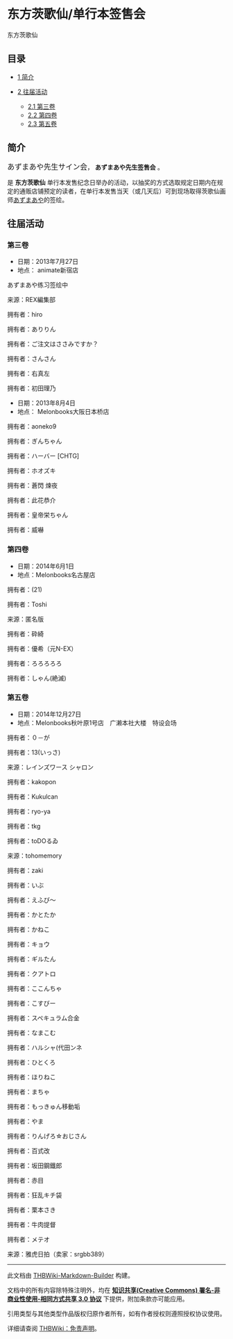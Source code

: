 # 东方茨歌仙/单行本签售会

<!-- source html: G:\repos\THBWiki-Markdown-Builder\THBWikiMarkdown\Temp\main\1\1c\ns0%3A%E4%B8%9C%E6%96%B9%E8%8C%A8%E6%AD%8C%E4%BB%99%2F%E5%8D%95%E8%A1%8C%E6%9C%AC%E7%AD%BE%E5%94%AE%E4%BC%9A.html -->

东方茨歌仙

## 目录

- [1 简介](#简介)
- [2 往届活动](#往届活动)

  - [2.1 第三卷](#第三卷)
  - [2.2 第四卷](#第四卷)
  - [2.3 第五卷](#第五卷)







## 简介
  
<big>あずまあや先生サイン会</big>， **あずまあや先生签售会** 。  

是 **东方茨歌仙** 单行本发售纪念日举办的活动，以抽奖的方式选取规定日期内在规定的通贩店铺预定的读者，在单行本发售当天（或几天后）可到现场取得茨歌仙画师[あずまあや](./あずまあや.md)的签绘。
  

## 往届活动
### 第三卷
- 日期：2013年7月27日
- 地点： animate新宿店




[](./文件-东方茨歌仙第三卷签绘1.jpg.md)

あずまあや练习签绘中


[](./文件-东方茨歌仙第三卷签绘2.jpg.md)
来源：REX編集部


[](./文件-东方茨歌仙第三卷签绘3.jpg.md)
拥有者：hiro


[](./文件-东方茨歌仙第三卷签绘4.jpg.md)
拥有者：ありりん


[](./文件-东方茨歌仙第三卷签绘5.jpg.md)
拥有者：ご注文はささみですか？







[](./文件-东方茨歌仙第三卷签绘6.jpg.md)

拥有者：さんさん


[](./文件-东方茨歌仙第三卷签绘7.jpg.md)
拥有者：右真左


[](./文件-东方茨歌仙第三卷签绘16.jpg.md)
拥有者：初田理乃




- 日期：2013年8月4日
- 地点： Melonbooks大阪日本桥店




[](./文件-东方茨歌仙第三卷签绘8.jpg.md)

拥有者：aoneko9


[](./文件-东方茨歌仙第三卷签绘9.jpg.md)
拥有者：ぎんちゃん


[](./文件-东方茨歌仙第三卷签绘10.jpg.md)
拥有者：ハーバー [CHTG]


[](./文件-东方茨歌仙第三卷签绘11.jpg.md)
拥有者：ホオズキ


[](./文件-东方茨歌仙第三卷签绘12.jpg.md)
拥有者：蒼閃 煉夜







[](./文件-东方茨歌仙第三卷签绘13.jpg.md)

拥有者：此花恭介


[](./文件-东方茨歌仙第三卷签绘14.jpg.md)
拥有者：皇帝栄ちゃん


[](./文件-东方茨歌仙第三卷签绘15.jpg.md)
拥有者：威嚇




### 第四卷
- 日期：2014年6月1日
- 地点：Melonbooks名古屋店




[](./文件-东方茨歌仙第四卷签绘1.jpg.md)

拥有者：(21)


[](./文件-东方茨歌仙第四卷签绘2.jpg.md)
拥有者：Toshi


[](./文件-东方茨歌仙第四卷签绘3.jpg.md)
来源：匿名版


[](./文件-东方茨歌仙第四卷签绘4.jpg.md)
拥有者：砕綺


[](./文件-东方茨歌仙第四卷签绘5.jpg.md)
拥有者：優希（元N-EX）







[](./文件-东方茨歌仙第四卷签绘6.jpg.md)

拥有者：ろろろろろ


[](./文件-东方茨歌仙第四卷签绘7.jpg.md)
拥有者：しゃん(絶滅)




### 第五卷
- 日期：2014年12月27日
- 地点：Melonbooks秋叶原1号店　广濑本社大楼　特设会场




[](./文件-东方茨歌仙第五卷签绘1.jpg.md)

拥有者：０－が


[](./文件-东方茨歌仙第五卷签绘2.png.md)
拥有者：13(いっさ)


[](./文件-东方茨歌仙第五卷签绘3.jpg.md)
来源：レインズワース シャロン


[](./文件-东方茨歌仙第五卷签绘4.jpg.md)
拥有者：kakopon


[](./文件-东方茨歌仙第五卷签绘5.jpg.md)
拥有者：Kukulcan







[](./文件-东方茨歌仙第五卷签绘6.jpg.md)

拥有者：ryo-ya


[](./文件-东方茨歌仙第五卷签绘7.jpg.md)
拥有者：tkg


[](./文件-东方茨歌仙第五卷签绘8.jpg.md)
拥有者：toDOるゐ


[](./文件-东方茨歌仙第五卷签绘9.jpg.md)
来源：tohomemory


[](./文件-东方茨歌仙第五卷签绘10.jpg.md)
拥有者：zaki







[](./文件-东方茨歌仙第五卷签绘11.jpg.md)

拥有者：いぶ


[](./文件-东方茨歌仙第五卷签绘12.jpg.md)
拥有者：えふび～


[](./文件-东方茨歌仙第五卷签绘13.jpg.md)
拥有者：かとたか


[](./文件-东方茨歌仙第五卷签绘14.jpg.md)
拥有者：かねこ


[](./文件-东方茨歌仙第五卷签绘15.jpg.md)
拥有者：キョウ







[](./文件-东方茨歌仙第五卷签绘16.jpg.md)

拥有者：ギルたん


[](./文件-东方茨歌仙第五卷签绘17.jpg.md)
拥有者：クアトロ


[](./文件-东方茨歌仙第五卷签绘18.jpg.md)
拥有者：ここんちゃ


[](./文件-东方茨歌仙第五卷签绘19.jpg.md)
拥有者：こすびー


[](./文件-东方茨歌仙第五卷签绘20.jpg.md)
拥有者：スペキュラム合金







[](./文件-东方茨歌仙第五卷签绘21.jpg.md)

拥有者：なまこむ


[](./文件-东方茨歌仙第五卷签绘22.jpg.md)
拥有者：ハルシャ(代田ンネ


[](./文件-东方茨歌仙第五卷签绘23.jpg.md)
拥有者：ひとくろ


[](./文件-东方茨歌仙第五卷签绘24.jpg.md)
拥有者：ほりねこ


[](./文件-东方茨歌仙第五卷签绘25.jpg.md)
拥有者：まちゃ







[](./文件-东方茨歌仙第五卷签绘26.jpg.md)

拥有者：もっきゅん移動垢


[](./文件-东方茨歌仙第五卷签绘27.jpg.md)
拥有者：やま


[](./文件-东方茨歌仙第五卷签绘28.jpg.md)
拥有者：りんげろ☆おじさん


[](./文件-东方茨歌仙第五卷签绘29.jpg.md)
拥有者：百式改


[](./文件-东方茨歌仙第五卷签绘30.jpg.md)
拥有者：坂田鋼鐵郎







[](./文件-东方茨歌仙第五卷签绘31.jpg.md)

拥有者：赤目


[](./文件-东方茨歌仙第五卷签绘32.jpg.md)
拥有者：狂乱キチ袋


[](./文件-东方茨歌仙第五卷签绘33.jpg.md)
拥有者：栗本さき


[](./文件-东方茨歌仙第五卷签绘34.jpg.md)
拥有者：牛肉提督


[](./文件-东方茨歌仙第五卷签绘35.jpg.md)
拥有者：メテオ







[](./文件-东方茨歌仙第五卷签绘36.jpg.md)

来源：雅虎日拍（卖家：srgbb389）








---

此文档由 [THBWiki-Markdown-Builder](https://github.com/Delsin-Yu/THBWiki-Markdown-Builder) 构建。

文档中的所有内容除特殊注明外，均在 [**知识共享(Creative Commons) 署名-非商业性使用-相同方式共享 3.0 协议**](https://creativecommons.org/licenses/by-sa/3.0/deed.zh-hans) 下提供，附加条款亦可能应用。

引用类型与其他类型作品版权归原作者所有，如有作者授权则遵照授权协议使用。

详细请查阅 [THBWiki：免责声明](https://thbwiki.cc/THBWiki:%E5%85%8D%E8%B4%A3%E5%A3%B0%E6%98%8E)。

